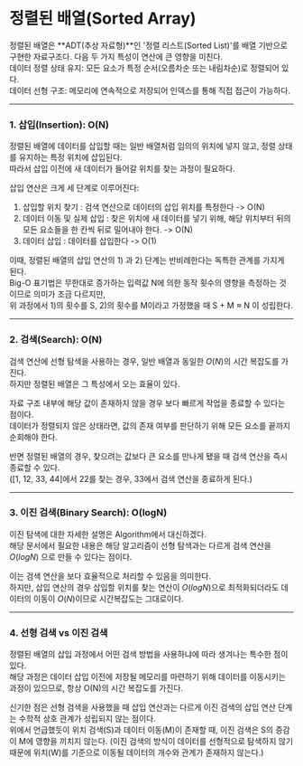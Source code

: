 # 정렬된 배열(Sorted Array)

정렬된 배열은 **ADT(추상 자료형)**인 '정렬 리스트(Sorted List)'를 배열 기반으로 구현한 자료구조다. 다음 두 가지 특성이 연산에 큰 영향을 미친다. <br>
데이터 정렬 상태 유지: 모든 요소가 특정 순서(오름차순 또는 내림차순)로 정렬되어 있다. <br>
데이터 선형 구조: 메모리에 연속적으로 저장되어 인덱스를 통해 직접 접근이 가능하다. <br>

---

### 1. 삽입(Insertion): O(N)

정렬된 배열에 데이터를 삽입할 때는 일반 배열처럼 임의의 위치에 넣지 않고, 정렬 상태를 유지하는 특정 위치에 삽입된다.<br>
따라서 삽입 이전에 새 데이터가 들어갈 위치를 찾는 과정이 필요하다.

삽입 연산은 크게 세 단계로 이루어진다:

1) 삽입할 위치 찾기 : 검색 연산으로 데이터의 삽입 위치를 특정한다 -> O(N)
2) 데이터 이동 및 실제 삽입 : 찾은 위치에 새 데이터를 넣기 위해, 해당 위치부터 뒤의 모든 요소들을 한 칸씩 뒤로 밀어내야 한다. -> O(N)
3) 데이터 삽입 : 데이터를 삽입한다 -> O(1)

이때, 정렬된 배열의 삽입 연산의 1) 과 2) 단계는 반비례한다는 독특한 관계를 가지게 된다. <br>
Big-O 표기법은 무한대로 증가하는 입력값 N에 의한 동작 횟수의 영향을 측정하는 것이므로 의미가 조금 다르지만, <br>
위 과정에서 1)의 횟수를 S, 2)의 횟수를 M이라고 가정했을 때 S + M ≈ N 이 성립한다.

---

### 2. 검색(Search): O(N)

검색 연산에 선형 탐색을 사용하는 경우, 일반 배열과 동일한 $O(N)$의 시간 복잡도를 가진다. <br>
하지만 정렬된 배열은 그 특성에서 오는 효율이 있다. <br>

자료 구조 내부에 해당 값이 존재하지 않을 경우 보다 빠르게 작업을 종료할 수 있다는 점이다. <br>
데이터가 정렬되지 않은 상태라면, 값의 존재 여부를 판단하기 위해 모든 요소를 끝까지 순회해야 한다.

반면 정렬된 배열의 경우, 찾으려는 값보다 큰 요소를 만나게 됐을 때 검색 연산을 즉시 종료할 수 있다. <br>
([1, 12, 33, 44]에서 22를 찾는 경우, 33에서 검색 연산을 종료하게 된다.)

---

### 3. 이진 검색(Binary Search): O(logN)

이진 탐색에 대한 자세한 설명은 Algorithm에서 대신하겠다. <br>
해당 문서에서 필요한 내용은 해당 알고리즘이 선형 탐색과는 다르게 검색 연산을 $O(log N)$ 으로 만들 수 있다는 점이다.

이는 검색 연산을 보다 효율적으로 처리할 수 있음을 의미한다. <br>
하지만, 삽입 연산의 경우 삽입할 위치를 찾는 연산이 $O(log N)$으로 최적화되더라도 데이터의 이동이 $O(N)$이므로 시간복잡도는 그대로이다.

---

### 4. 선형 검색 vs 이진 검색

정렬된 배열의 삽입 과정에서 어떤 검색 방법을 사용하냐에 따라 생겨나는 특수한 점이 있다. <br>
해당 과정은 데이터 삽입 이전에 저장될 메모리를 마련하기 위해 데이터를 이동시키는 과정이 있으므로, 항상 O(N)의 시간 복잡도를 가진다.

신기한 점은 선형 검색을 사용했을 때 삽입 연산과는 다르게 이진 검색의 삽입 연산 단계는 수학적 상호 관계가 성립되지 않는 점이다. <br>
위에서 언급했듯이 위치 검색(S)과 데이터 이동(M)이 존재할 때, 이진 검색은 S의 증감이 M에 영향을 끼치지 않는다.
(이진 검색의 방식이 데이터를 선형적으로 탐색하지 않기 때문에 위치(W)를 기준으로 이동될 데이터의 개수와 관계가 존재하지 않는다.)

